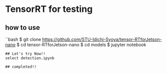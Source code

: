# TensorRT for testing
## how to use
``bash
$ git clone https://github.com/STU-Idichi-Syoya/tensor-RTforJetson-nano
$ cd tensor-RTforJetson-nano
$ cd models
$ jupyter notebook
```
## Let's try Now!!
select detection.ipynb   

## completed!!






